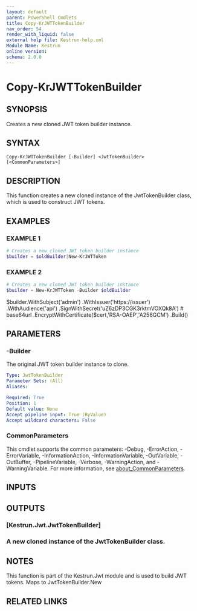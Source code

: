 ```yaml
---
layout: default
parent: PowerShell Cmdlets
title: Copy-KrJWTTokenBuilder
nav_order: 54
render_with_liquid: false
external help file: Kestrun-help.xml
Module Name: Kestrun
online version:
schema: 2.0.0
---
```


# Copy-KrJWTTokenBuilder

## SYNOPSIS
Creates a new cloned JWT token builder instance.

## SYNTAX

```
Copy-KrJWTTokenBuilder [-Builder] <JwtTokenBuilder> [<CommonParameters>]
```

## DESCRIPTION
This function creates a new cloned instance of the JwtTokenBuilder class, which is used to construct JWT tokens.

## EXAMPLES

### EXAMPLE 1
```powershell
# Creates a new cloned JWT token builder instance
$builder = $oldBuilder|New-KrJWTToken
```

### EXAMPLE 2
```powershell
# Creates a new cloned JWT token builder instance
$builder = New-KrJWTToken -Builder $oldBuilder
```

$builder.WithSubject('admin')
        .WithIssuer('https://issuer')
        .WithAudience('api')
        .SignWithSecret('uZ6zDP3CGK3rktmVOXQk8A')   # base64url
        .EncryptWithCertificate($cert,'RSA-OAEP','A256GCM')
        .Build()

## PARAMETERS

### -Builder
The original JWT token builder instance to clone.

```yaml
Type: JwtTokenBuilder
Parameter Sets: (All)
Aliases:

Required: True
Position: 1
Default value: None
Accept pipeline input: True (ByValue)
Accept wildcard characters: False
```

### CommonParameters
This cmdlet supports the common parameters: -Debug, -ErrorAction, -ErrorVariable, -InformationAction, -InformationVariable, -OutVariable, -OutBuffer, -PipelineVariable, -Verbose, -WarningAction, and -WarningVariable. For more information, see [about_CommonParameters](http://go.microsoft.com/fwlink/?LinkID=113216).

## INPUTS

## OUTPUTS

### [Kestrun.Jwt.JwtTokenBuilder]
### A new cloned instance of the JwtTokenBuilder class.
## NOTES
This function is part of the Kestrun.Jwt module and is used to build JWT tokens.
Maps to JwtTokenBuilder.New

## RELATED LINKS
